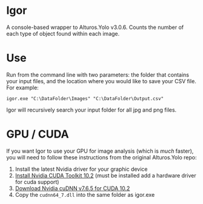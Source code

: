 # Igor
 A console-based wrapper to Alturos.Yolo v3.0.6. Counts the number of each type of object found within each image.

# Use
 Run from the command line with two parameters: the folder that contains your input files, and the location where you would like to save your CSV file. For example:
 
 ```
 igor.exe "C:\DataFolder\Images" "C:\DataFolder\Output.csv"
 ```
 
 Igor will recursively search your input folder for all jpg and png files.

# GPU / CUDA

 If you want Igor to use your GPU for image analysis (which is *much* faster), you will need to follow these instructions from the original Alturos.Yolo repo:
 
 1. Install the latest Nvidia driver for your graphic device
 2. [Install Nvidia CUDA Toolkit 10.2](https://developer.nvidia.com/cuda-downloads) (must be installed add a hardware driver for cuda support)
 3. [Download Nvidia cuDNN v7.6.5 for CUDA 10.2](https://developer.nvidia.com/rdp/cudnn-download)
 4. Copy the `cudnn64_7.dll` into the same folder as igor.exe